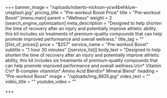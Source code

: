 +++
banner_image = "/uploads/roberto-nickson-ycw4behkluw-unsplash.jpg"
pricing_title = "Pre-workout Boost Price"
title = "Pre-workout Boost"
[menu.main]
parent = "Wellness"
weight = 2
[search_engine_optimization]
meta_description = "Designed to help shorten the time of recovery after an injury and potentially improve athletic ability, this kit includes six treatments of premium-quality compounds that can help promote improved performance and overall wellness."
title_tag = ""
[[list_of_prices]]
price = "$257"
service_name = "Pre-workout Boost"
subtitle = "1 hour 30 minutes"
[[service_list]]
body_text = "Designed to help shorten the time of recovery after an injury and potentially improve athletic ability, this kit includes six treatments of premium-quality compounds that can help promote improved performance and overall wellness.\n\n* Vitamin C\n* B-complex vitamin\n* Amino Acid Blend\n* Mineral Blend"
heading = "Pre-workout Boost"
image = "/uploads/img_9835.jpg"
video_text = ""
video_title = ""
youtube_video = ""

+++
